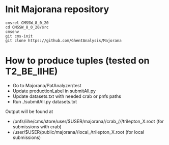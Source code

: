 # Init Majorana repository
```
cmsrel CMSSW_8_0_20
cd CMSSW_8_0_20/src
cmsenv
git cms-init
git clone https://github.com/GhentAnalysis/Majorana
```

# How to produce tuples (tested on T2_BE_IIHE)

* Go to Majorana/PatAnalyzer/test
* Update productionLabel in submitAll.py
* Update datasets.txt with needed crab or pnfs paths
* Run ./submitAll.py datasets.txt


Output will be found at
* /pnfs/iihe/cms/store/user/$USER/majorana/<datasetname>/crab_<productionLabel>/*/*/trilepton_X.root (for submissions with crab)
* /user/$USER/public/majorana/<datasetname>/local_<productionLabel>/trilepton_X.root (for local submissions)
